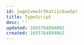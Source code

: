 ```yaml
---
id: jwgm1vmw3r5kati1c6uw5pr
title: TypeScript
desc: ''
updated: 1655764894062
created: 1655764894062
---
```


